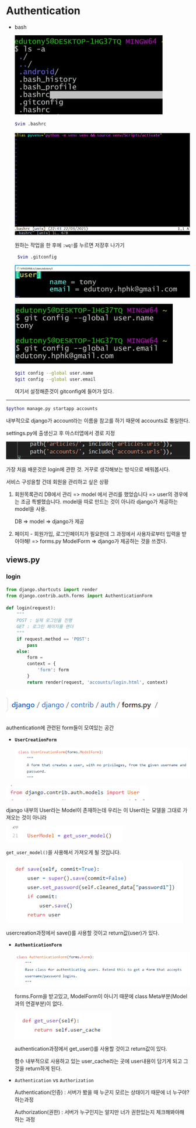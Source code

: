 # Authentication

- bash

  ![image-20210322224153818](README.assets/image-20210322224153818.png)

  ```bash
  $vim .bashrc
  ```

  ![image-20210322224351983](README.assets/image-20210322224351983.png)

  원하는 작업을 한 후에 `:wq!`를 누르면 저장후 나가기

  ```bash
   $vim .gitconfig
  ```

  ![image-20210322224906864](README.assets/image-20210322224906864.png)

  ![image-20210322224922619](README.assets/image-20210322224922619.png)

  ```bash
  $git config --global user.name
  $git config --global user.email
  ```

  여기서 설정해준것이 gitconfig에 들어가 있다.

---

```bash
$python manage.py startapp accounts
```

내부적으로 django가 account라는 이름을 참고를 하기 때문에 accounts로 통일한다. 

settings.py에 출생신고 후 마스터앱에서 경로 지정

![image-20210322225420301](README.assets/image-20210322225420301.png)

가장 처음 배운것은 login에 관한 것. 거꾸로 생각해보는 방식으로 배워봅시다.

서비스 구성을할 건데 회원을 관리하고 싶은 상황

1. 회원목록관리 DB에서 관리 => model 에서 관리를 했었습니다 => user의 경우에는 조금 특별했습니다. model을 따로 만드는 것이 아니라 django가 제공하는 model을 사용.

   DB => model => django가 제공

2. 페이지 - 회원가입, 로그인페이지가 필요한데 그 과정에서 사용자로부터 입력을 받아야해! => forms.py ModelForm => django가 제공하는 것을 쓰겠다.

## views.py

### login

```python
from django.shortcuts import render
from django.contrib.auth.forms import AuthenticationForm

def login(request):
    """
    POST : 실제 로그인을 진행
    GET : 로그인 페이지를 랜더
    """
    if request.method == 'POST':
        pass
    else:
        form = 
        context = {
            'form': form
        }
        return render(request, 'accounts/login.html', context)
```

![image-20210322230504244](README.assets/image-20210322230504244.png)

authentication에 관련된 form들이 모여있는 공간

- **`UserCreationForm`**

  ![image-20210322230944139](README.assets/image-20210322230944139.png)

![image-20210322230651368](README.assets/image-20210322230651368.png)

django 내부의 User라는 Model이 존재하는데 우리는 이 User라는 모델을 그대로 가져오는 것이 아니라

![image-20210322230716689](README.assets/image-20210322230716689.png)

`get_user_model()`을 사용해서 가져오게 될 것입니다.

![image-20210322230845910](README.assets/image-20210322230845910.png)

usercreation과정에서 save()를 사용할 것이고 return값(user)가 있다.

- **`AuthenticationForm`**

  ![image-20210322231040847](README.assets/image-20210322231040847.png)

  forms.Form을 받고있고, ModelForm이 아니기 때문에 class Meta부분(Model과의 연결부분)이 없다.

  ![image-20210322231210327](README.assets/image-20210322231210327.png)

  authentication과정에서 get_user()를 사용할 것이고 return값이 있다.

  함수 내부적으로 사용하고 있는 user_cache라는 곳에 user내용이 담기게 되고 그 것을 return하게 된다.

- `Authentication` vs `Authorization`

  Authentication(인증) : 서버가 봤을 때 누군지 모르는 상태이기 때문에 너 누구야? 하는과정

  Authorization(권한) : 서버가 누구인지는 알지만 너가 권한있는지 체크해봐야해 하는 과정